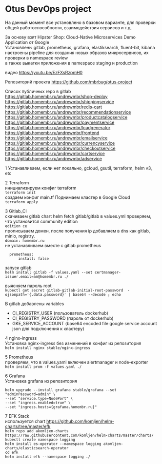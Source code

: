 # Otus DevOps project

На данный момент все установлено в базовом варианте, для проверки общей работоспособности, взаимодействия сервисов и т.д.

За основу взят Hipster Shop: Cloud-Native Microservices Demo Application от Google  
Установлены gitlab, prometheus, grafana, elastiksearch, fluent-bit, kibana  
настроены pipeline для создания новых образов микросервисов, их проверки в namespace review  
а также выкатки приложения в namespace staging и production

видео
<https://youtu.be/EzFXsRzpmH0>

Репозиторий проекта
https://github.com/mbrbug/otus-project

Список публичных repo в gitlab  
<https://gitlab.homembr.ru/andrewmbr/shop-deploy>  
<https://gitlab.homembr.ru/andrewmbr/shippingservice>  
<https://gitlab.homembr.ru/andrewmbr/redis-cart>  
<https://gitlab.homembr.ru/andrewmbr/recommendationservice>  
<https://gitlab.homembr.ru/andrewmbr/productcatalogservice>  
<https://gitlab.homembr.ru/andrewmbr/paymentservice>  
<https://gitlab.homembr.ru/andrewmbr/loadgenerator>  
<https://gitlab.homembr.ru/andrewmbr/frontend>  
<https://gitlab.homembr.ru/andrewmbr/emailservice>  
<https://gitlab.homembr.ru/andrewmbr/currencyservice>  
<https://gitlab.homembr.ru/andrewmbr/checkoutservice>  
<https://gitlab.homembr.ru/andrewmbr/cartservice>  
<https://gitlab.homembr.ru/andrewmbr/adservice>  


1 Устанавливаем, если нет локально, gcloud, gsutil, terraform, helm v3, etc

2 Terraform  
инициализируем конфиг terraform  
`terraform init`  
создаем конфиг main.tf
Поднимаем кластер в Google Cloud  
`terraform apply`  

3 Gitlab_CI  
скачиваем gitlab chart
helm fetch gitlab/gitlab
в values.yml
проверяем, что установится community edition  
  `edition ce`  
прописываем домен, после получения ip добавляем в dns как gitlab, minio, registry.  
  `domain: homembr.ru`  
не устанавливаем вместе с gitlab prometheus

```
  prometheus:
      install: false
```  

запуск gitlab  
`helm install gitlab -f values.yaml --set certmanager-issuer.email=am@homembr.ru ./`  

выясняем пароль root  
`kubectl get secret gitlab-gitlab-initial-root-password  -ojsonpath='{.data.password}' | base64 --decode ; echo`  

В gitlab добавлены variables

- CI_REGISTRY_USER (пользователь dockerhub)
- CI_REGISTRY_PASSWORD (пароль от dockerhub)
- GKE_SERVICE_ACCOUNT (base64 encoded file google service account json для подключения к кластеру)

4 nginx-ingress  
Установка nginx-ingress без изменений в конфиг из репозитория  
`helm install nginx stable/nginx-ingress`  

5 Prometheus  
проверяем, что в values.yaml включен alertmanager и node-exporter  
`helm install prom -f values.yaml ./`  

6 Grafana  
Установка grafana из репозитория

```
helm upgrade --install grafana stable/grafana --set "adminPassword=admin" \
--set "service.type=NodePort" \
--set "ingress.enabled=true" \
--set "ingress.hosts={grafana.homembr.ru}"
```  

7 EFK Stack  
используется chart <https://github.com/komljen/helm-charts/tree/master/efk>  
`helm repo add akomljen-charts https://raw.githubusercontent.com/komljen/helm-charts/master/charts/`  
`kubectl create namespace logging`  
`helm install es-operator --namespace logging akomljen-charts/elasticsearch-operator`  
`cd efk`  
`helm install efk --namespace logging ./`
